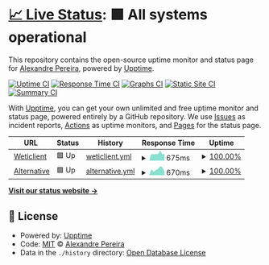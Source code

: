 # [📈 Live Status](https://alexjp.github.io/wetest): <!--live status--> **🟩 All systems operational**

This repository contains the open-source uptime monitor and status page for [Alexandre Pereira](https://alexjp.github.io/wetest), powered by [Upptime](https://github.com/upptime/upptime).

[![Uptime CI](https://github.com/alexjp/wetest/workflows/Uptime%20CI/badge.svg)](https://github.com/alexjp/wetest/actions?query=workflow%3A%22Uptime+CI%22)
[![Response Time CI](https://github.com/alexjp/wetest/workflows/Response%20Time%20CI/badge.svg)](https://github.com/alexjp/wetest/actions?query=workflow%3A%22Response+Time+CI%22)
[![Graphs CI](https://github.com/alexjp/wetest/workflows/Graphs%20CI/badge.svg)](https://github.com/alexjp/wetest/actions?query=workflow%3A%22Graphs+CI%22)
[![Static Site CI](https://github.com/alexjp/wetest/workflows/Static%20Site%20CI/badge.svg)](https://github.com/alexjp/wetest/actions?query=workflow%3A%22Static+Site+CI%22)
[![Summary CI](https://github.com/alexjp/wetest/workflows/Summary%20CI/badge.svg)](https://github.com/alexjp/wetest/actions?query=workflow%3A%22Summary+CI%22)

With [Upptime](https://upptime.js.org), you can get your own unlimited and free uptime monitor and status page, powered entirely by a GitHub repository. We use [Issues](https://github.com/alexjp/wetest/issues) as incident reports, [Actions](https://github.com/alexjp/wetest/actions) as uptime monitors, and [Pages](https://alexjp.github.io/wetest) for the status page.

<!--start: status pages-->
<!-- This summary is generated by Upptime (https://github.com/upptime/upptime) -->
<!-- Do not edit this manually, your changes will be overwritten -->
<!-- prettier-ignore -->
| URL | Status | History | Response Time | Uptime |
| --- | ------ | ------- | ------------- | ------ |
| <img alt="" src="https://icons.duckduckgo.com/ip3/weticlient.ddns.net.ico" height="13"> [Weticlient](https://weticlient.ddns.net) | 🟩 Up | [weticlient.yml](https://github.com/alexjp/wetest/commits/HEAD/history/weticlient.yml) | <details><summary><img alt="Response time graph" src="./graphs/weticlient/response-time-week.png" height="20"> 675ms</summary><br><a href="https://alexjp.github.io/wetest/history/weticlient"><img alt="Response time 728" src="https://img.shields.io/endpoint?url=https%3A%2F%2Fraw.githubusercontent.com%2Falexjp%2Fwetest%2FHEAD%2Fapi%2Fweticlient%2Fresponse-time.json"></a><br><a href="https://alexjp.github.io/wetest/history/weticlient"><img alt="24-hour response time 648" src="https://img.shields.io/endpoint?url=https%3A%2F%2Fraw.githubusercontent.com%2Falexjp%2Fwetest%2FHEAD%2Fapi%2Fweticlient%2Fresponse-time-day.json"></a><br><a href="https://alexjp.github.io/wetest/history/weticlient"><img alt="7-day response time 675" src="https://img.shields.io/endpoint?url=https%3A%2F%2Fraw.githubusercontent.com%2Falexjp%2Fwetest%2FHEAD%2Fapi%2Fweticlient%2Fresponse-time-week.json"></a><br><a href="https://alexjp.github.io/wetest/history/weticlient"><img alt="30-day response time 729" src="https://img.shields.io/endpoint?url=https%3A%2F%2Fraw.githubusercontent.com%2Falexjp%2Fwetest%2FHEAD%2Fapi%2Fweticlient%2Fresponse-time-month.json"></a><br><a href="https://alexjp.github.io/wetest/history/weticlient"><img alt="1-year response time 728" src="https://img.shields.io/endpoint?url=https%3A%2F%2Fraw.githubusercontent.com%2Falexjp%2Fwetest%2FHEAD%2Fapi%2Fweticlient%2Fresponse-time-year.json"></a></details> | <details><summary><a href="https://alexjp.github.io/wetest/history/weticlient">100.00%</a></summary><a href="https://alexjp.github.io/wetest/history/weticlient"><img alt="All-time uptime 100.00%" src="https://img.shields.io/endpoint?url=https%3A%2F%2Fraw.githubusercontent.com%2Falexjp%2Fwetest%2FHEAD%2Fapi%2Fweticlient%2Fuptime.json"></a><br><a href="https://alexjp.github.io/wetest/history/weticlient"><img alt="24-hour uptime 100.00%" src="https://img.shields.io/endpoint?url=https%3A%2F%2Fraw.githubusercontent.com%2Falexjp%2Fwetest%2FHEAD%2Fapi%2Fweticlient%2Fuptime-day.json"></a><br><a href="https://alexjp.github.io/wetest/history/weticlient"><img alt="7-day uptime 100.00%" src="https://img.shields.io/endpoint?url=https%3A%2F%2Fraw.githubusercontent.com%2Falexjp%2Fwetest%2FHEAD%2Fapi%2Fweticlient%2Fuptime-week.json"></a><br><a href="https://alexjp.github.io/wetest/history/weticlient"><img alt="30-day uptime 100.00%" src="https://img.shields.io/endpoint?url=https%3A%2F%2Fraw.githubusercontent.com%2Falexjp%2Fwetest%2FHEAD%2Fapi%2Fweticlient%2Fuptime-month.json"></a><br><a href="https://alexjp.github.io/wetest/history/weticlient"><img alt="1-year uptime 100.00%" src="https://img.shields.io/endpoint?url=https%3A%2F%2Fraw.githubusercontent.com%2Falexjp%2Fwetest%2FHEAD%2Fapi%2Fweticlient%2Fuptime-year.json"></a></details>
| <img alt="" src="https://icons.duckduckgo.com/ip3/wetest.mine.nu.ico" height="13"> [Alternative](http://wetest.mine.nu) | 🟩 Up | [alternative.yml](https://github.com/alexjp/wetest/commits/HEAD/history/alternative.yml) | <details><summary><img alt="Response time graph" src="./graphs/alternative/response-time-week.png" height="20"> 670ms</summary><br><a href="https://alexjp.github.io/wetest/history/alternative"><img alt="Response time 719" src="https://img.shields.io/endpoint?url=https%3A%2F%2Fraw.githubusercontent.com%2Falexjp%2Fwetest%2FHEAD%2Fapi%2Falternative%2Fresponse-time.json"></a><br><a href="https://alexjp.github.io/wetest/history/alternative"><img alt="24-hour response time 404" src="https://img.shields.io/endpoint?url=https%3A%2F%2Fraw.githubusercontent.com%2Falexjp%2Fwetest%2FHEAD%2Fapi%2Falternative%2Fresponse-time-day.json"></a><br><a href="https://alexjp.github.io/wetest/history/alternative"><img alt="7-day response time 670" src="https://img.shields.io/endpoint?url=https%3A%2F%2Fraw.githubusercontent.com%2Falexjp%2Fwetest%2FHEAD%2Fapi%2Falternative%2Fresponse-time-week.json"></a><br><a href="https://alexjp.github.io/wetest/history/alternative"><img alt="30-day response time 729" src="https://img.shields.io/endpoint?url=https%3A%2F%2Fraw.githubusercontent.com%2Falexjp%2Fwetest%2FHEAD%2Fapi%2Falternative%2Fresponse-time-month.json"></a><br><a href="https://alexjp.github.io/wetest/history/alternative"><img alt="1-year response time 719" src="https://img.shields.io/endpoint?url=https%3A%2F%2Fraw.githubusercontent.com%2Falexjp%2Fwetest%2FHEAD%2Fapi%2Falternative%2Fresponse-time-year.json"></a></details> | <details><summary><a href="https://alexjp.github.io/wetest/history/alternative">100.00%</a></summary><a href="https://alexjp.github.io/wetest/history/alternative"><img alt="All-time uptime 96.18%" src="https://img.shields.io/endpoint?url=https%3A%2F%2Fraw.githubusercontent.com%2Falexjp%2Fwetest%2FHEAD%2Fapi%2Falternative%2Fuptime.json"></a><br><a href="https://alexjp.github.io/wetest/history/alternative"><img alt="24-hour uptime 100.00%" src="https://img.shields.io/endpoint?url=https%3A%2F%2Fraw.githubusercontent.com%2Falexjp%2Fwetest%2FHEAD%2Fapi%2Falternative%2Fuptime-day.json"></a><br><a href="https://alexjp.github.io/wetest/history/alternative"><img alt="7-day uptime 100.00%" src="https://img.shields.io/endpoint?url=https%3A%2F%2Fraw.githubusercontent.com%2Falexjp%2Fwetest%2FHEAD%2Fapi%2Falternative%2Fuptime-week.json"></a><br><a href="https://alexjp.github.io/wetest/history/alternative"><img alt="30-day uptime 95.73%" src="https://img.shields.io/endpoint?url=https%3A%2F%2Fraw.githubusercontent.com%2Falexjp%2Fwetest%2FHEAD%2Fapi%2Falternative%2Fuptime-month.json"></a><br><a href="https://alexjp.github.io/wetest/history/alternative"><img alt="1-year uptime 96.18%" src="https://img.shields.io/endpoint?url=https%3A%2F%2Fraw.githubusercontent.com%2Falexjp%2Fwetest%2FHEAD%2Fapi%2Falternative%2Fuptime-year.json"></a></details>

<!--end: status pages-->

[**Visit our status website →**](https://alexjp.github.io/wetest)

## 📄 License

- Powered by: [Upptime](https://github.com/upptime/upptime)
- Code: [MIT](./LICENSE) © [Alexandre Pereira](https://alexjp.github.io/wetest)
- Data in the `./history` directory: [Open Database License](https://opendatacommons.org/licenses/odbl/1-0/)
